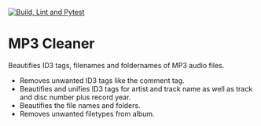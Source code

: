 [![Build, Lint and Pytest](https://github.com/bjoerm/mp3_cleaner/actions/workflows/build_lint_test.yml/badge.svg)](https://github.com/bjoerm/mp3_cleaner/actions/workflows/build_lint_test.yml)

# MP3 Cleaner
Beautifies ID3 tags, filenames and foldernames of MP3 audio files.

* Removes unwanted ID3 tags like the comment tag.
* Beautifies and unifies ID3 tags for artist and track name as well as track and disc number plus record year.
* Beautifies the file names and folders.
* Removes unwanted filetypes from album.
